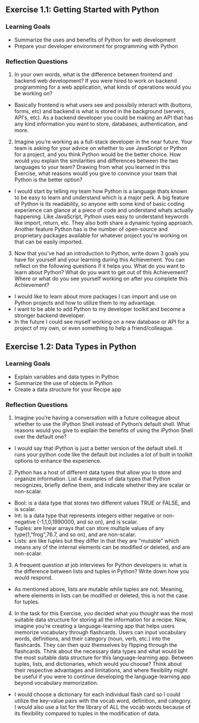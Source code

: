 ## Exercise 1.1: Getting Started with Python

### Learning Goals

- Summarize the uses and benefits of Python for web development
- Prepare your developer environment for programming with Python

### Reflection Questions

1. In your own words, what is the difference between frontend and backend web development? If you were hired to work on backend programming for a web application, what kinds of operations would you be working on?

- Basically frontend is what users see and possibily interact with (buttons, forms, etc) and backend is what is stored in the background (servers, API's, etc).
  As a backend developer you could be making an API that has any kind information you want to store, databases, authentication, and more.

2. Imagine you’re working as a full-stack developer in the near future. Your team is asking for your advice on whether to use JavaScript or Python for a project, and you think Python would be the better choice. How would you explain the similarities and differences between the two languages to your team? Drawing from what you learned in this Exercise, what reasons would you give to convince your team that Python is the better option?

- I would start by telling my team how Python is a language thats known to be easy to learn and understand which is a major perk. A big feature of Python is its readability, so anyone with some kind of basic coding experience can glance at a piece of code and understand whats actually happening.
  Like JavaScript, Python uses easy to understand keywords like import, return, etc. They also both share a dynamic typing approach.
  Another feature Python has is the number of open-source and proprietary packages available for whatever project you're working on that can be easily imported.

3. Now that you’ve had an introduction to Python, write down 3 goals you have for yourself and your learning during this Achievement. You can reflect on the following questions if it helps you. What do you want to learn about Python? What do you want to get out of this Achievement? Where or what do you see yourself working on after you complete this Achievement?

- I would like to learn about more packages I can import and use on Python projects and how to utilize them to my advantage.
- I want to be able to add Python to my developer toolkit and become a stronger backend developer.
- In the future I could see myself working on a new database or API for a project of my own, or even something to help a friend/colleague.

## Exercise 1.2: Data Types in Python

### Learning Goals

- Explain variables and data types in Python
- Summarize the use of objects in Python
- Create a data structure for your Recipe app

### Reflection Questions

1. Imagine you’re having a conversation with a future colleague about whether to use the iPython Shell instead of Python’s default shell. What reasons would you give to explain the benefits of using the iPython Shell over the default one?

- I would say that iPython is just a better version of the default shell. It runs your python code like the default but includes a lot of built in toolkit options to enhance the experience.

2. Python has a host of different data types that allow you to store and organize information. List 4 examples of data types that Python recognizes, briefly define them, and indicate whether they are scalar or non-scalar.

- Bool: is a data type that stores two different values TRUE or FALSE, and is scalar.
- Int: is a data type that represents integers either negative or non-negative (-1,1,0,1990000, and so on), and is scalar.
- Tuples: are linear arrays that can store multiple values of any type(1,"frog",76.7, and so on), and are non-scalar.
- Lists: are like tuples but they differ in that they are "mutable" which means any of the internal elements can be modified or deleted, and are non-scalar.

3. A frequent question at job interviews for Python developers is: what is the difference between lists and tuples in Python? Write down how you would respond.

- As mentioned above, lists are mutable while tuples are not. Meaning, where elements in lists can be modified or deleted, this is not the case for tuples.

4. In the task for this Exercise, you decided what you thought was the most suitable data structure for storing all the information for a recipe. Now, imagine you’re creating a language-learning app that helps users memorize vocabulary through flashcards. Users can input vocabulary words, definitions, and their category (noun, verb, etc.) into the flashcards. They can then quiz themselves by flipping through the flashcards. Think about the necessary data types and what would be the most suitable data structure for this language-learning app. Between tuples, lists, and dictionaries, which would you choose? Think about their respective advantages and limitations, and where flexibility might be useful if you were to continue developing the language-learning app beyond vocabulary memorization.

- I would choose a dictionary for each individual flash card so I could utilize the key-value pairs with the vocab word, definition, and category. I would also use a list for the library of ALL the vocab words because of its flexibility compared to tuples in the modification of data.
